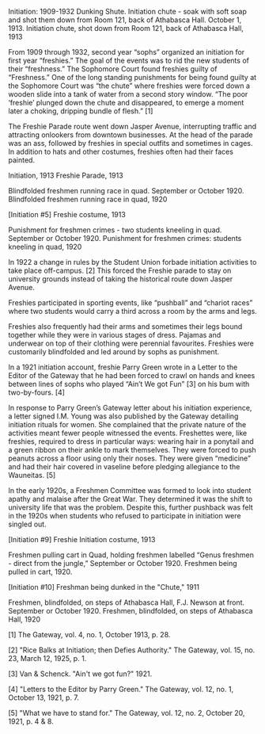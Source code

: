 Initiation: 1909-1932
Dunking Shute. Initiation chute - soak with soft soap and shot them down from Room 121, back of Athabasca Hall. October 1, 1913.
Initiation chute, shot down from Room 121, back of Athabasca Hall, 1913

From 1909 through 1932, second year “sophs” organized an initiation for first year “freshies.” The goal of the events was to rid the new students of their “freshness.” The Sophomore Court found freshies guilty of “Freshness.” One of the long standing punishments for being found guilty at the Sophomore Court was “the chute” where freshies were forced down a wooden slide into a tank of water from a second story window. “The poor ‘freshie’ plunged down the chute and disappeared, to emerge a moment later a choking, dripping bundle of flesh.” [1]

The Freshie Parade route went down Jasper Avenue, interrupting traffic and attracting onlookers from downtown businesses. At the head of the parade was an ass, followed by freshies in special outfits and sometimes in cages. In addition to hats and other costumes, freshies often had their faces painted.

Initiation, 1913
Freshie Parade, 1913

Blindfolded freshmen running race in quad. September or October 1920.
Blindfolded freshmen running race in quad, 1920

[Initiation #5]
Freshie costume, 1913

Punishment for freshmen crimes - two students kneeling in quad. September or October 1920.
Punishment for freshmen crimes: students kneeling in quad, 1920

In 1922 a change in rules by the Student Union forbade initiation activities to take place off-campus. [2] This forced the Freshie parade to stay on university grounds instead of taking the historical route down Jasper Avenue.

Freshies participated in sporting events, like “pushball” and “chariot races” where two students would carry a third across a room by the arms and legs.

Freshies also frequently had their arms and sometimes their legs bound together while they were in various stages of dress. Pajamas and underwear on top of their clothing were perennial favourites. Freshies were customarily blindfolded and led around by sophs as punishment.

In a 1921 initiation account, freshie Parry Green wrote in a Letter to the Editor of the Gateway that he had been forced to crawl on hands and knees between lines of sophs who played “Ain’t We got Fun” [3] on his bum with two-by-fours. [4]

In response to Parry Green’s Gateway letter about his initiation experience, a letter signed I.M. Young was also published by the Gateway detailing initiation rituals for women. She complained that the private nature of the activities meant fewer people witnessed the events. Freshettes were, like freshies, required to dress in particular ways: wearing hair in a ponytail and a green ribbon on their ankle to mark themselves. They were forced to push peanuts across a floor using only their noses. They were given “medicine” and had their hair covered in vaseline before pledging allegiance to the Wauneitas. [5]

In the early 1920s, a Freshmen Committee was formed to look into student apathy and malaise after the Great War. They determined it was the shift to university life that was the problem. Despite this, further pushback was felt in the 1920s when students who refused to participate in initiation were singled out.

[Initiation #9]
Freshie Initiation costume, 1913

Freshmen pulling cart in Quad, holding freshmen labelled “Genus freshmen - direct from the jungle,” September or October 1920.
Freshmen being pulled in cart, 1920.

[Initiation #10]
Freshman being dunked in the "Chute," 1911

 Freshmen, blindfolded, on steps of Athabasca Hall, F.J. Newson at front. September or October 1920.
Freshmen, blindfolded, on steps of Athabasca Hall, 1920

[1] The Gateway, vol. 4, no. 1, October 1913, p. 28.

[2] "Rice Balks at Initiation; then Defies Authority." The Gateway, vol. 15, no. 23, March 12, 1925, p. 1.

[3] Van & Schenck. "Ain't we got fun?" 1921. 

[4] "Letters to the Editor by Parry Green." The Gateway, vol. 12, no. 1, October 13, 1921, p. 7.

[5] "What we have to stand for." The Gateway, vol. 12, no. 2, October 20, 1921, p. 4 & 8.
